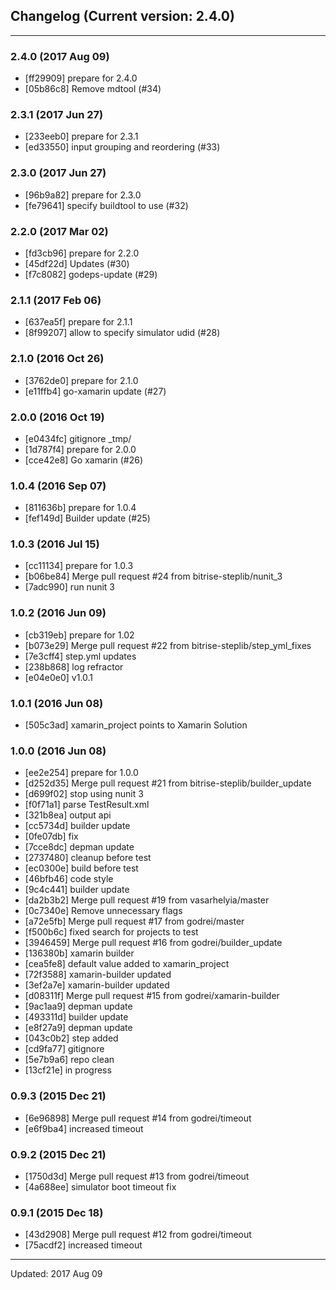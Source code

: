 ## Changelog (Current version: 2.4.0)

-----------------

### 2.4.0 (2017 Aug 09)

* [ff29909] prepare for 2.4.0
* [05b86c8] Remove mdtool (#34)

### 2.3.1 (2017 Jun 27)

* [233eeb0] prepare for 2.3.1
* [ed33550] input grouping and reordering (#33)

### 2.3.0 (2017 Jun 27)

* [96b9a82] prepare for 2.3.0
* [fe79641] specify buildtool to use (#32)

### 2.2.0 (2017 Mar 02)

* [fd3cb96] prepare for 2.2.0
* [45df22d] Updates (#30)
* [f7c8082] godeps-update (#29)

### 2.1.1 (2017 Feb 06)

* [637ea5f] prepare for 2.1.1
* [8f99207] allow to specify simulator udid (#28)

### 2.1.0 (2016 Oct 26)

* [3762de0] prepare for 2.1.0
* [e11ffb4] go-xamarin update (#27)

### 2.0.0 (2016 Oct 19)

* [e0434fc] gitignore _tmp/
* [1d787f4] prepare for 2.0.0
* [cce42e8] Go xamarin (#26)

### 1.0.4 (2016 Sep 07)

* [811636b] prepare for 1.0.4
* [fef149d] Builder update (#25)

### 1.0.3 (2016 Jul 15)

* [cc11134] prepare for 1.0.3
* [b06be84] Merge pull request #24 from bitrise-steplib/nunit_3
* [7adc990] run nunit 3

### 1.0.2 (2016 Jun 09)

* [cb319eb] prepare for 1.02
* [b073e29] Merge pull request #22 from bitrise-steplib/step_yml_fixes
* [7e3cff4] step.yml updates
* [238b868] log refractor
* [e04e0e0] v1.0.1

### 1.0.1 (2016 Jun 08)

* [505c3ad] xamarin_project points to Xamarin Solution

### 1.0.0 (2016 Jun 08)

* [ee2e254] prepare for 1.0.0
* [d252d35] Merge pull request #21 from bitrise-steplib/builder_update
* [d699f02] stop using nunit 3
* [f0f71a1] parse TestResult.xml
* [321b8ea] output api
* [cc5734d] builder update
* [0fe07db] fix
* [7cce8dc] depman update
* [2737480] cleanup before test
* [ec0300e] build before test
* [46bfb46] code style
* [9c4c441] builder update
* [da2b3b2] Merge pull request #19 from vasarhelyia/master
* [0c7340e] Remove unnecessary flags
* [a72e5fb] Merge pull request #17 from godrei/master
* [f500b6c] fixed search for projects to test
* [3946459] Merge pull request #16 from godrei/builder_update
* [136380b] xamarin builder
* [cea5fe8] default value added to xamarin_project
* [72f3588] xamarin-builder updated
* [3ef2a7e] xamarin-builder updated
* [d08311f] Merge pull request #15 from godrei/xamarin-builder
* [9ac1aa9] depman update
* [493311d] builder update
* [e8f27a9] depman update
* [043c0b2] step added
* [cd9fa77] gitignore
* [5e7b9a6] repo clean
* [13cf21e] in progress

### 0.9.3 (2015 Dec 21)

* [6e96898] Merge pull request #14 from godrei/timeout
* [e6f9ba4] increased timeout

### 0.9.2 (2015 Dec 21)

* [1750d3d] Merge pull request #13 from godrei/timeout
* [4a688ee] simulator boot timeout fix

### 0.9.1 (2015 Dec 18)

* [43d2908] Merge pull request #12 from godrei/timeout
* [75acdf2] increased timeout

-----------------

Updated: 2017 Aug 09